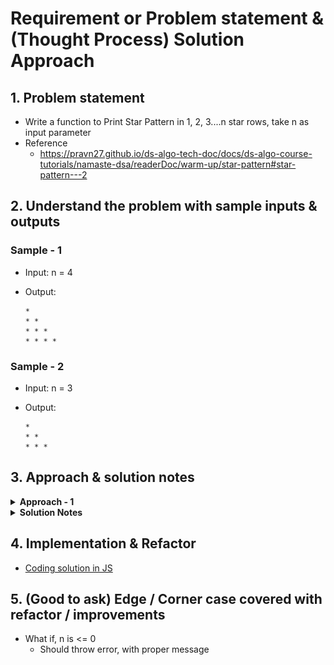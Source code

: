 # Requirement or Problem statement & (Thought Process) Solution Approach

## 1. Problem statement

- Write a function to Print Star Pattern in 1, 2, 3....n star rows, take n as input parameter
- Reference
  - https://pravn27.github.io/ds-algo-tech-doc/docs/ds-algo-course-tutorials/namaste-dsa/readerDoc/warm-up/star-pattern#star-pattern---2

## 2. Understand the problem with sample inputs & outputs

### Sample - 1

- Input: n = 4
- Output:

      *
      * *
      * * *
      * * * *

### Sample - 2

- Input: n = 3
- Output:

      *
      * *
      * * *

## 3. Approach & solution notes

<details>
  <summary><b>Approach - 1</b></summary>

- Thought Process / Approach - two pass / loops (i, j) solution

  - Think as 2D matrix with
    - i (how many rows required)
    - j (how many columns required)
  - 2 loops required - rows as i, columns as j
  - Outer loop, row as i
  - define starAppend variable to hold \*
    - starAppend = "";
  - Inner loop, column as j, will run till i+1 or j <= i
    - starAppend = starAppend + " \* ";
  - Print starAppend

- Make sure dry run with sample examples with notebooks

- Complexity

  - Time Complexity: O(n<sup>2</sup>), since its nested loops with 2 loops i, j
  - Space Complexity: O(1)

</details>

<details>
  <summary><b>Solution Notes</b></summary>

- ![alt text](./img/solution.png)

</details>

## 4. Implementation & Refactor

- [Coding solution in JS](./index.js)

## 5. (Good to ask) Edge / Corner case covered with refactor / improvements

- What if, n is <= 0
  - Should throw error, with proper message
